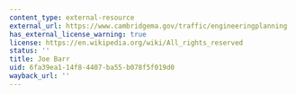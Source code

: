 ```yaml
---
content_type: external-resource
external_url: https://www.cambridgema.gov/traffic/engineeringplanning
has_external_license_warning: true
license: https://en.wikipedia.org/wiki/All_rights_reserved
status: ''
title: Joe Barr
uid: 6fa39ea1-14f8-4407-ba55-b078f5f019d0
wayback_url: ''
---
```

